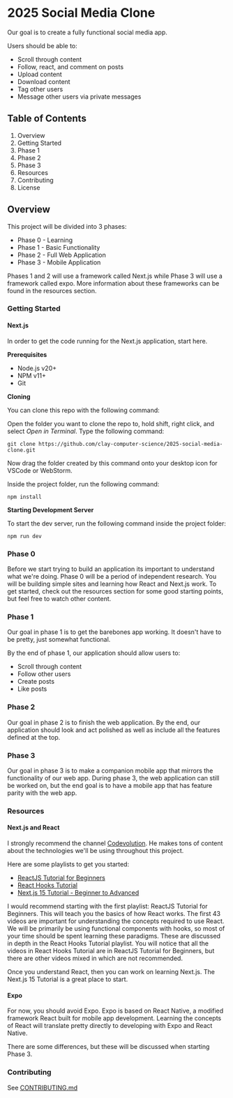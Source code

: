 # 2025 Social Media Clone

Our goal is to create a fully functional social media app.

Users should be able to:
- Scroll through content
- Follow, react, and comment on posts
- Upload content
- Download content
- Tag other users
- Message other users via private messages

## Table of Contents

1. Overview
2. Getting Started
3. Phase 1
4. Phase 2
5. Phase 3
6. Resources
7. Contributing
8. License

## Overview

This project will be divided into 3 phases:
- Phase 0 - Learning
- Phase 1 - Basic Functionality
- Phase 2 - Full Web Application
- Phase 3 - Mobile Application

Phases 1 and 2 will use a framework called Next.js while Phase 3 will use a framework called expo. More information about these frameworks can be found in the resources section.

### Getting Started

#### Next.js

In order to get the code running for the Next.js application, start here.

**Prerequisites**
- Node.js v20+
- NPM v11+
- Git

**Cloning**

You can clone this repo with the following command:

Open the folder you want to clone the repo to, hold shift, right click, and select *Open in Terminal*.
Type the following command:
```shell
git clone https://github.com/clay-computer-science/2025-social-media-clone.git
```

Now drag the folder created by this command onto your desktop icon for VSCode or WebStorm.

Inside the project folder, run the following command:
```shell
npm install
```

**Starting Development Server**

To start the dev server, run the following command inside the project folder:
```shell
npm run dev
```

### Phase 0

Before we start trying to build an application its important to understand what we're doing.
Phase 0 will be a period of independent research. You will be building simple sites and learning how React and Next.js work.
To get started, check out the resources section for some good starting points, but feel free to watch other content.

### Phase 1

Our goal in phase 1 is to get the barebones app working. It doesn't have to be pretty, just somewhat functional.

By the end of phase 1, our application should allow users to:
- Scroll through content
- Follow other users
- Create posts
- Like posts

### Phase 2

Our goal in phase 2 is to finish the web application. By the end, our application should look and act polished as well as include all the features defined at the top.

### Phase 3

Our goal in phase 3 is to make a companion mobile app that mirrors the functionality of our web app. During phase 3, the web application can still be worked on, but the end goal is to have a mobile app that has feature parity with the web app.

### Resources

#### Next.js and React

I strongly recommend the channel [Codevolution](https://www.youtube.com/@Codevolution).
He makes tons of content about the technologies we'll be using throughout this project.

Here are some playlists to get you started:
- [ReactJS Tutorial for Beginners](https://www.youtube.com/playlist?list=PLC3y8-rFHvwgg3vaYJgHGnModB54rxOk3)
- [React Hooks Tutorial](https://www.youtube.com/playlist?list=PLC3y8-rFHvwisvxhZ135pogtX7_Oe3Q3A)
- [Next.js 15 Tutorial - Beginner to Advanced](https://www.youtube.com/playlist?list=PLC3y8-rFHvwhIEc4I4YsRz5C7GOBnxSJY)

I would recommend starting with the first playlist: ReactJS Tutorial for Beginners.
This will teach you the basics of how React works. The first 43 videos are important for understanding the concepts required to use React.
We will be primarily be using functional components with hooks, so most of your time should be spent learning these paradigms. These are discussed in depth in the React Hooks Tutorial playlist.
You will notice that all the videos in React Hooks Tutorial are in ReactJS Tutorial for Beginners, but there are other videos mixed in which are not recommended.

Once you understand React, then you can work on learning Next.js. The Next.js 15 Tutorial is a great place to start.

#### Expo

For now, you should avoid Expo. Expo is based on React Native, a modified framework React built for mobile app development. Learning the concepts of React will translate pretty directly to developing with Expo and React Native.

There are some differences, but these will be discussed when starting Phase 3.

### Contributing

See [CONTRIBUTING.md](CONTRIBUTING.MD)

